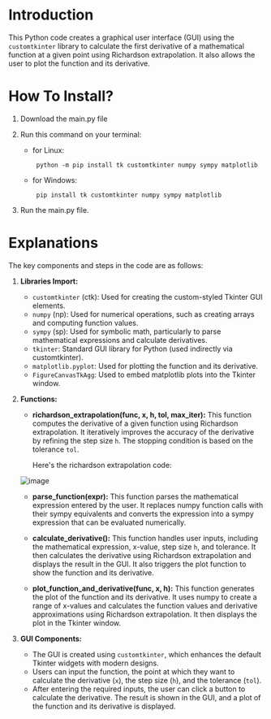 # Introduction

This Python code creates a graphical user interface (GUI) using the `customtkinter` library to calculate the first derivative of a mathematical function 
at a given point using Richardson extrapolation. It also allows the user to plot the function and its derivative.

# How To Install?

1. Download the main.py file

2. Run this command on your terminal:
   - for Linux:
        ```
         python -m pip install tk customtkinter numpy sympy matplotlib
        ```
   - for Windows:
        ```
         pip install tk customtkinter numpy sympy matplotlib
        ```

3. Run the main.py file.


# Explanations

The key components and steps in the code are as follows:

1. **Libraries Import:**
   - `customtkinter` (ctk): Used for creating the custom-styled Tkinter GUI elements.
   - `numpy` (np): Used for numerical operations, such as creating arrays and computing function values.
   - `sympy` (sp): Used for symbolic math, particularly to parse mathematical expressions and calculate derivatives.
   - `tkinter`: Standard GUI library for Python (used indirectly via customtkinter).
   - `matplotlib.pyplot`: Used for plotting the function and its derivative.
   - `FigureCanvasTkAgg`: Used to embed matplotlib plots into the Tkinter window.

2. **Functions:**
   - **richardson_extrapolation(func, x, h, tol, max_iter):**
     This function computes the derivative of a given function using Richardson extrapolation. It iteratively improves the accuracy of the derivative by refining the step size `h`. The stopping condition is based on the tolerance `tol`.

     Here's the richardson extrapolation code:

    ![image](https://github.com/user-attachments/assets/9ee557f3-ca41-41af-9cb6-0a04d362aebb)

   
   - **parse_function(expr):**
     This function parses the mathematical expression entered by the user. It replaces numpy function calls with their sympy equivalents and converts the expression into a sympy expression that can be evaluated numerically.
   
   - **calculate_derivative():**
     This function handles user inputs, including the mathematical expression, x-value, step size `h`, and tolerance. It then calculates the derivative using Richardson extrapolation and displays the result in the GUI. It also triggers the plot function to show the function and its derivative.

   - **plot_function_and_derivative(func, x, h):**
     This function generates the plot of the function and its derivative. It uses numpy to create a range of x-values and calculates the function values and derivative approximations using Richardson extrapolation. It then displays the plot in the Tkinter window.

3. **GUI Components:**
   - The GUI is created using `customtkinter`, which enhances the default Tkinter widgets with modern designs.
   - Users can input the function, the point at which they want to calculate the derivative (`x`), the step size (`h`), and the tolerance (`tol`).
   - After entering the required inputs, the user can click a button to calculate the derivative. The result is shown in the GUI, and a plot of the function and its derivative is displayed.
